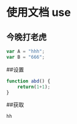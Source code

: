 # 使用文档 use

## 今晚打老虎

```js
var A = "hhh";
var B = "666";
```

##设置

```js
function abd() {
	return(1+1);
}
```

##获取
```js
hh
```
